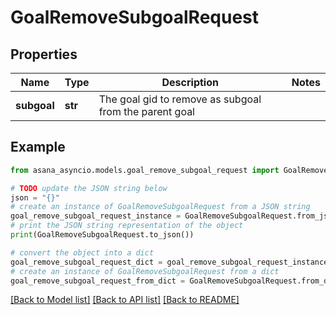 # GoalRemoveSubgoalRequest


## Properties

Name | Type | Description | Notes
------------ | ------------- | ------------- | -------------
**subgoal** | **str** | The goal gid to remove as subgoal from the parent goal | 

## Example

```python
from asana_asyncio.models.goal_remove_subgoal_request import GoalRemoveSubgoalRequest

# TODO update the JSON string below
json = "{}"
# create an instance of GoalRemoveSubgoalRequest from a JSON string
goal_remove_subgoal_request_instance = GoalRemoveSubgoalRequest.from_json(json)
# print the JSON string representation of the object
print(GoalRemoveSubgoalRequest.to_json())

# convert the object into a dict
goal_remove_subgoal_request_dict = goal_remove_subgoal_request_instance.to_dict()
# create an instance of GoalRemoveSubgoalRequest from a dict
goal_remove_subgoal_request_from_dict = GoalRemoveSubgoalRequest.from_dict(goal_remove_subgoal_request_dict)
```
[[Back to Model list]](../README.md#documentation-for-models) [[Back to API list]](../README.md#documentation-for-api-endpoints) [[Back to README]](../README.md)



